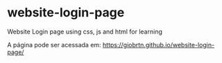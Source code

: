 # website-login-page
 Website Login page using css, js and html for learning 


A página pode ser acessada em: https://giobrtn.github.io/website-login-page/
